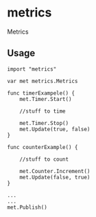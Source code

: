 # metrics
Metrics

## Usage

```
import "metrics"

var met metrics.Metrics

func timerExampele() {
	met.Timer.Start()

	//stuff to time

	met.Timer.Stop()
	met.Update(true, false)
}

```
```
func counterExample() {

	//stuff to count

	met.Counter.Increment()
	met.Update(false, true)
}
```

```
...
...
met.Publish()

```

